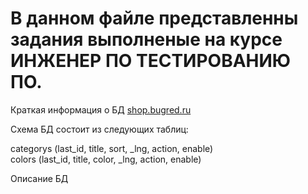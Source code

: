 # В данном файле представленны задания выполненые на курсе ИНЖЕНЕР ПО ТЕСТИРОВАНИЮ ПО.
Краткая информация о БД [shop.bugred.ru](http://shop.bugred.ru/)

Схема БД состоит из следующих таблиц:

categorys (last_id, title, sort, _lng, action, enable)       
colors (last_id, title, color, _lng, action, enable)

Описание БД
